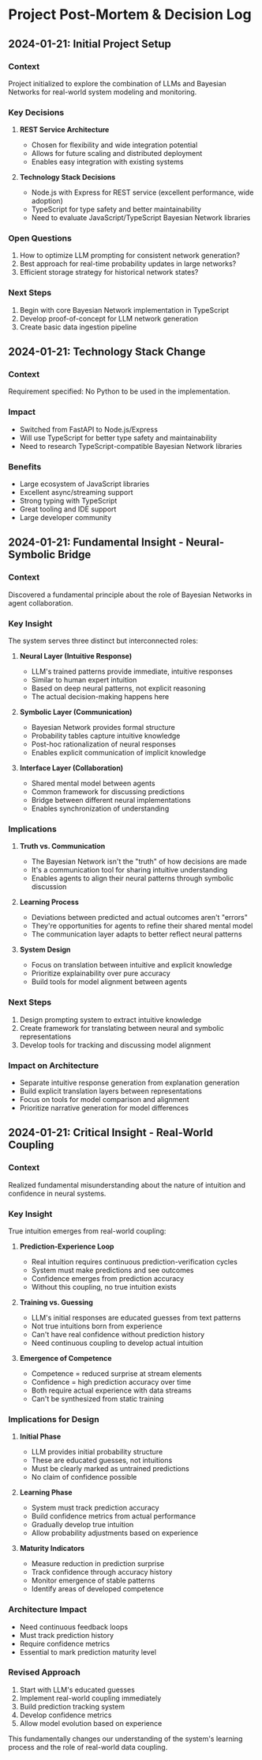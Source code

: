 # Project Post-Mortem & Decision Log

## 2024-01-21: Initial Project Setup
### Context
Project initialized to explore the combination of LLMs and Bayesian Networks for real-world system modeling and monitoring.

### Key Decisions
1. **REST Service Architecture**
   - Chosen for flexibility and wide integration potential
   - Allows for future scaling and distributed deployment
   - Enables easy integration with existing systems

2. **Technology Stack Decisions**
   - Node.js with Express for REST service (excellent performance, wide adoption)
   - TypeScript for type safety and better maintainability
   - Need to evaluate JavaScript/TypeScript Bayesian Network libraries

### Open Questions
1. How to optimize LLM prompting for consistent network generation?
2. Best approach for real-time probability updates in large networks?
3. Efficient storage strategy for historical network states?

### Next Steps
1. Begin with core Bayesian Network implementation in TypeScript
2. Develop proof-of-concept for LLM network generation
3. Create basic data ingestion pipeline

## 2024-01-21: Technology Stack Change
### Context
Requirement specified: No Python to be used in the implementation.

### Impact
- Switched from FastAPI to Node.js/Express
- Will use TypeScript for better type safety and maintainability
- Need to research TypeScript-compatible Bayesian Network libraries

### Benefits
- Large ecosystem of JavaScript libraries
- Excellent async/streaming support
- Strong typing with TypeScript
- Great tooling and IDE support
- Large developer community

## 2024-01-21: Fundamental Insight - Neural-Symbolic Bridge
### Context
Discovered a fundamental principle about the role of Bayesian Networks in agent collaboration.

### Key Insight
The system serves three distinct but interconnected roles:

1. **Neural Layer (Intuitive Response)**
   - LLM's trained patterns provide immediate, intuitive responses
   - Similar to human expert intuition
   - Based on deep neural patterns, not explicit reasoning
   - The actual decision-making happens here

2. **Symbolic Layer (Communication)**
   - Bayesian Network provides formal structure
   - Probability tables capture intuitive knowledge
   - Post-hoc rationalization of neural responses
   - Enables explicit communication of implicit knowledge

3. **Interface Layer (Collaboration)**
   - Shared mental model between agents
   - Common framework for discussing predictions
   - Bridge between different neural implementations
   - Enables synchronization of understanding

### Implications
1. **Truth vs. Communication**
   - The Bayesian Network isn't the "truth" of how decisions are made
   - It's a communication tool for sharing intuitive understanding
   - Enables agents to align their neural patterns through symbolic discussion

2. **Learning Process**
   - Deviations between predicted and actual outcomes aren't "errors"
   - They're opportunities for agents to refine their shared mental model
   - The communication layer adapts to better reflect neural patterns

3. **System Design**
   - Focus on translation between intuitive and explicit knowledge
   - Prioritize explainability over pure accuracy
   - Build tools for model alignment between agents

### Next Steps
1. Design prompting system to extract intuitive knowledge
2. Create framework for translating between neural and symbolic representations
3. Develop tools for tracking and discussing model alignment

### Impact on Architecture
- Separate intuitive response generation from explanation generation
- Build explicit translation layers between representations
- Focus on tools for model comparison and alignment
- Prioritize narrative generation for model differences

## 2024-01-21: Critical Insight - Real-World Coupling
### Context
Realized fundamental misunderstanding about the nature of intuition and confidence in neural systems.

### Key Insight
True intuition emerges from real-world coupling:

1. **Prediction-Experience Loop**
   - Real intuition requires continuous prediction-verification cycles
   - System must make predictions and see outcomes
   - Confidence emerges from prediction accuracy
   - Without this coupling, no true intuition exists

2. **Training vs. Guessing**
   - LLM's initial responses are educated guesses from text patterns
   - Not true intuitions born from experience
   - Can't have real confidence without prediction history
   - Need continuous coupling to develop actual intuition

3. **Emergence of Competence**
   - Competence = reduced surprise at stream elements
   - Confidence = high prediction accuracy over time
   - Both require actual experience with data streams
   - Can't be synthesized from static training

### Implications for Design
1. **Initial Phase**
   - LLM provides initial probability structure
   - These are educated guesses, not intuitions
   - Must be clearly marked as untrained predictions
   - No claim of confidence possible

2. **Learning Phase**
   - System must track prediction accuracy
   - Build confidence metrics from actual performance
   - Gradually develop true intuition
   - Allow probability adjustments based on experience

3. **Maturity Indicators**
   - Measure reduction in prediction surprise
   - Track confidence through accuracy history
   - Monitor emergence of stable patterns
   - Identify areas of developed competence

### Architecture Impact
- Need continuous feedback loops
- Must track prediction history
- Require confidence metrics
- Essential to mark prediction maturity level

### Revised Approach
1. Start with LLM's educated guesses
2. Implement real-world coupling immediately
3. Build prediction tracking system
4. Develop confidence metrics
5. Allow model evolution based on experience

This fundamentally changes our understanding of the system's learning process and the role of real-world data coupling.
